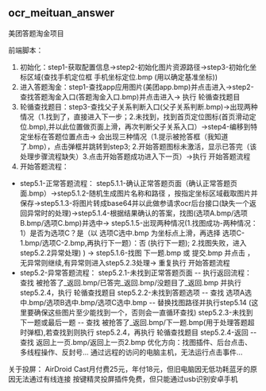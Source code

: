 ## ocr_meituan_answer

美团答题淘金项目

前端脚本：
1. 初始化：step1-获取配置信息->step2-初始化图片资源路径->step3-初始化坐标区域(查找手机定位框 手机坐标定位.bmp (用以确定基准坐标))
2. 进入答题淘金：step1-查找app应用图片(美团app.bmp)并点击进入->step2-查找答题淘金入口(答题淘金入口.bmp)并点击进入-> 执行 轮循查找题目
3. 轮循查找题目：step3-查找父子关系判断入口(父子关系判断.bmp)->出现两种情况（1.找到了，直接进入下一步；2.未找到，找到首页定位图标(首页滑动定位.bmp),并以此位置做页面上滑，再次判断父子关系入口）->step4-编移到特定坐标在答题位置点击-> 会出现三种情况（1.提示被抢答框（我知道了.bmp），点击弹框并跳转到step3;  2.开始答题图标未激活，显示已答完（该处理步骤流程缺失）3.点击开始答题成功进入下一页）->执行 开始答题流程
4. 开始答题流程：
*  step5.1-正常答题流程： step5.1.1-确认正常答题页面（确认正常答题页面.bmp）->step5.1.2-随机生成图片名称和路径 ，按指定坐标区域截取图片并保存->step5.1.3-将图片转成base64并以此做参请求ocr后台接口(缺失一个返回异常时的处理)->step5.1.4-根据结果确认的答案，找图(选项A.bmp/选项B.bmp/选项C.bmp)并选中->  step5.1.5-出现两种情况(1.找图成功-两种情况：1）是否为选项C？是（以 选项C选中.bmp 为坐标点上滑，再选择 选项C-1.bmp/选项C-2.bmp,再执行下一题）：否 (执行下一题); 2.找图失败，进入step5.2.2异常处理) ) -> step5.1.6-找图 下一题.bmp 或 提交.bmp 并点击 ，无异常则继续,有异常则进入step5.2.3处理-> 重复执行 开始答题流程
*  step5.2-异常答题流程： 
            step5.2.1-未找到正常答题页面 -- 执行返回流程：查找 被抢答了_返回.bmp/已答完_返回.bmp/没题目了_返回.bmp 并执行 step5.2.4，执行 轮循查找题目 
            step5.2.2-未找到答题选项 -- 查找 选项A选中.bmp/选项B选中.bmp/选项C选中.bmp -- 替换找图路径并执行step5.14 (这里要确保这些图片至少能找到一个，否则会一直循环查找)
            step5.2.3-未找到下一题或最后一题 -- 查找 被抢答了_返回.bmp/下一题.bmp(用于处理答题超时弹框),若查找到则执行 step5.2.4，再执行 轮循查找题目
            step5.2.4-返回 -- 查找 返回上一页.bmp/返回上一页2.bmp
优化方向：找图插件、后台点击、多线程操作、反封号... 
通过远程的访问的电脑主机，无法运行点击事件...

关于投屏：
AirDroid Cast月付费25元，年付18元，但旧电脑因无低功耗蓝牙的原因无法通过有线连接
按键精灵投屏插件免费，但只能通过usb识别安卓手机

